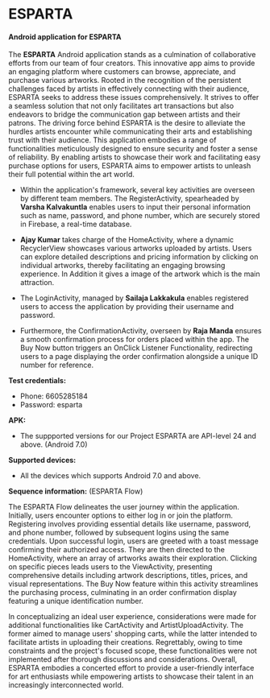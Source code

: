 # ESPARTA
 #### Android application for ESPARTA
 
The **ESPARTA** Android application stands as a culmination of collaborative efforts from our team of four creators. This innovative app aims to provide an engaging platform where customers can browse, appreciate, and purchase various artworks. Rooted in the recognition of the persistent challenges faced by artists in effectively connecting with their audience, ESPARTA seeks to address these issues comprehensively. It strives to offer a seamless solution that not only facilitates art transactions but also endeavors to bridge the communication gap between artists and their patrons.
The driving force behind ESPARTA is the desire to alleviate the hurdles artists encounter while communicating their arts and establishing trust with their audience. This application embodies a range of functionalities meticulously designed to ensure security and foster a sense of reliability. By enabling artists to showcase their work and facilitating easy purchase options for users, ESPARTA aims to empower artists to unleash their full potential within the art world.


* Within the application's framework, several key activities are overseen by different team members. The RegisterActivity, spearheaded by **Varsha Kalvakuntla** enables users to input their personal information such as name, password, and phone number, which are securely stored in Firebase, a real-time database.
  
* **Ajay Kumar** takes charge of the HomeActivity, where a dynamic RecyclerView showcases various artworks uploaded by artists. Users can explore detailed descriptions and pricing information by clicking on individual artworks, thereby facilitating an engaging browsing experience. In Addition it gives a image of the artwork which is the main attraction.

* The LoginActivity, managed by **Sailaja Lakkakula** enables registered users to access the application by providing their username and password.
  
* Furthermore, the ConfirmationActivity, overseen by **Raja Manda** ensures a smooth confirmation process for orders placed within the app. The Buy Now button triggers an OnClick Listener Functionality, redirecting users to a page displaying the order confirmation alongside a unique ID number for reference.

**Test credentials:**
  * Phone: 6605285184
  * Password: esparta

**APK:**
  * The suppported versions for our Project ESPARTA are API-level 24 and above. (Android 7.0)
  
**Supported devices:**
  * All the devices which supports Android 7.0 and above.

**Sequence information:** (ESPARTA Flow)
 
The ESPARTA Flow delineates the user journey within the application. Initially, users encounter options to either log in or join the platform. Registering involves providing essential details like username, password, and phone number, followed by subsequent logins using the same credentials. Upon successful login, users are greeted with a toast message confirming their authorized access. They are then directed to the HomeActivity, where an array of artworks awaits their exploration. Clicking on specific pieces leads users to the ViewActivity, presenting comprehensive details including artwork descriptions, titles, prices, and visual representations. The Buy Now feature within this activity streamlines the purchasing process, culminating in an order confirmation display featuring a unique identification number.
 
In conceptualizing an ideal user experience, considerations were made for additional functionalities like CartActivity and ArtistUploadActivity. The former aimed to manage users' shopping carts, while the latter intended to facilitate artists in uploading their creations. Regrettably, owing to time constraints and the project's focused scope, these functionalities were not implemented after thorough discussions and considerations. Overall, ESPARTA embodies a concerted effort to provide a user-friendly interface for art enthusiasts while empowering artists to showcase their talent in an increasingly interconnected world.


